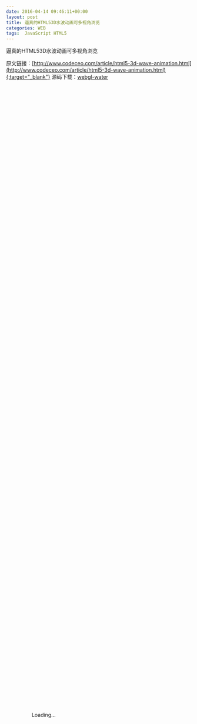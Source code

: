 ```yaml
---
date: 2016-04-14 09:46:11+00:00
layout: post
title: 逼真的HTML53D水波动画可多视角浏览
categories: WEB
tags:  JavaScript HTML5
---
```

逼真的HTML53D水波动画可多视角浏览

<html><head>
  <title>WebGL Water</title>
  <script src="/assets/webgl-water/OES_texture_float_linear-polyfill.js"></script>
  <script src="/assets/webgl-water/lightgl.js"></script>
  <script src="/assets/webgl-water/cubemap.js"></script>
  <script src="/assets/webgl-water/renderer.js"></script>
  <script src="/assets/webgl-water/water.js"></script>
  <script src="/assets/webgl-water/main.js"></script>
  <style type="text/css">
    * { -webkit-user-select: none; -moz-user-select: none; cursor: default; }
   
    a { color: inherit; cursor: pointer; }
    img { display: none; }
    ul { padding: 0 0 0 20px; }
    h1 { font: bold italic 30px/30px Georgia; text-align: center; }
    h2 { font: bold italic 17px/17px Georgia; padding-top: 10px; }
    small { display: block; font-size: 11px; line-height: 15px; }
    canvas { position: absolute; top: 100px; left: 0; }
    #help { position: absolute; top: 100px; right: 0; bottom: 0; width: 280px; padding-right: 20px; overflow: auto; }
    #loading { position: absolute; left: 0; top: 50%; right: 300px; text-align: center; margin-top: -8px; }
  </style>
</head><body>
<div style="text-align:center;clear:both">
<script src="/gg_bd_ad_720x90.js" type="text/javascript"></script>
<script src="/follow.js" type="text/javascript"></script>
</div>
  <div id="loading">Loading...</div>
  
  <img id="tiles" src="tiles.jpg">
  <img id="xneg" src="xneg.jpg">
  <img id="xpos" src="xpos.jpg">
  <img id="ypos" src="ypos.jpg">
  <img id="zneg" src="zneg.jpg">
  <img id="zpos" src="zpos.jpg">
  
</body></html>

原文链接：[http://www.codeceo.com/article/html5-3d-wave-animation.html](http://www.codeceo.com/article/html5-3d-wave-animation.html){:target="_blank"}
源码下载：[webgl-water](/assets/webgl-water.rar)
